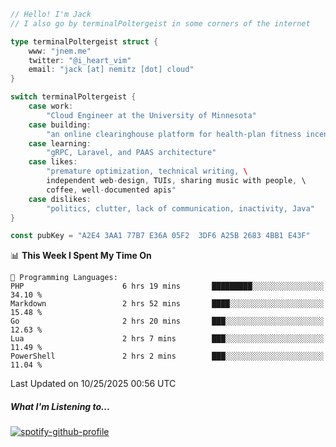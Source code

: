 ```go
// Hello! I'm Jack
// I also go by terminalPoltergeist in some corners of the internet

type terminalPoltergeist struct {
    www: "jnem.me"
    twitter: "@i_heart_vim"
    email: "jack [at] nemitz [dot] cloud"
}

switch terminalPoltergeist {
    case work:
        "Cloud Engineer at the University of Minnesota"
    case building:
        "an online clearinghouse platform for health-plan fitness incentive programs"
    case learning:
        "gRPC, Laravel, and PAAS architecture"
    case likes:
        "premature optimization, technical writing, \
        independent web-design, TUIs, sharing music with people, \
        coffee, well-documented apis"
    case dislikes:
        "politics, clutter, lack of communication, inactivity, Java"
}

const pubKey = "A2E4 3AA1 77B7 E36A 05F2  3DF6 A25B 2683 4BB1 E43F"
```

<!--START_SECTION:waka-->
📊 **This Week I Spent My Time On** 

```text
💬 Programming Languages: 
PHP                      6 hrs 19 mins       █████████░░░░░░░░░░░░░░░░   34.10 % 
Markdown                 2 hrs 52 mins       ████░░░░░░░░░░░░░░░░░░░░░   15.48 % 
Go                       2 hrs 20 mins       ███░░░░░░░░░░░░░░░░░░░░░░   12.63 % 
Lua                      2 hrs 7 mins        ███░░░░░░░░░░░░░░░░░░░░░░   11.49 % 
PowerShell               2 hrs 2 mins        ███░░░░░░░░░░░░░░░░░░░░░░   11.04 % 
```


 Last Updated on 10/25/2025 00:56 UTC
<!--END_SECTION:waka-->

##### What I'm Listening to...

[![spotify-github-profile](https://jnem.me/listening-item?maxAge=2592000)](https://jnem.me/listening)
